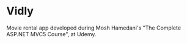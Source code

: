 # Vidly

Movie rental app developed during Mosh Hamedani's "The Complete ASP.NET MVC5 Course", at Udemy.
